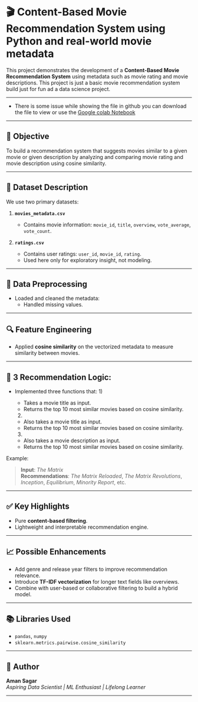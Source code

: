 # 🎬 Content-Based Movie Recommendation System using Python and real-world movie metadata

This project demonstrates the development of a **Content-Based Movie Recommendation System** using metadata such as movie rating and movie descriptions. This project is just a basic movie recommendation system build just for fun ad a data science project.

---

- There is some issue while showing the file in github you can download the file to view or use the [Google colab Notebook](https://colab.research.google.com/drive/1Ki_xxhkVufApstmVKMolq9FogkXHzrt9?usp=sharing)

---

## 📌 Objective

To build a recommendation system that suggests movies similar to a given movie or given description by analyzing and comparing movie rating and movie description using cosine similarity.

---

## 📂 Dataset Description

We use two primary datasets:

1. **`movies_metadata.csv`**
   - Contains movie information: `movie_id`, `title`, `overview`, `vote_average`, `vote_count`.
   
2. **`ratings.csv`**
   - Contains user ratings: `user_id`, `movie_id`, `rating`.
   - Used here only for exploratory insight, not modeling.

---

## 🧹 Data Preprocessing

- Loaded and cleaned the metadata:
  - Handled missing values.
---

## 🔍 Feature Engineering

- Applied **cosine similarity** on the vectorized metadata to measure similarity between movies.

---

## 🤖 3 Recommendation Logic:

- Implemented three functions that:
  1)
  - Takes a movie title as input.
  - Returns the top 10 most similar movies based on cosine similarity.
    
  2)
  - Also takes a movie title as input.
  - Returns the top 10 most similar movies based on cosine similarity.
 
  3)
  - Also takes a movie description as input.
  - Returns the top 10 most similar movies based on cosine similarity.

Example:
> **Input**: *The Matrix*  
> **Recommendations**: *The Matrix Reloaded*, *The Matrix Revolutions*, *Inception*, *Equilibrium*, *Minority Report*, etc.

---

## ✅ Key Highlights

- Pure **content-based filtering**.
- Lightweight and interpretable recommendation engine.

---

## 📈 Possible Enhancements

- Add genre and release year filters to improve recommendation relevance.
- Introduce **TF-IDF vectorization** for longer text fields like overviews.
- Combine with user-based or collaborative filtering to build a hybrid model.

---

## 📚 Libraries Used

- `pandas`, `numpy`
- `sklearn.metrics.pairwise.cosine_similarity`

---

## 🙌 Author

**Aman Sagar**  
*Aspiring Data Scientist | ML Enthusiast | Lifelong Learner*

---
